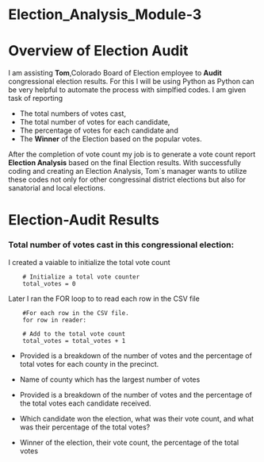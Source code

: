 # Election_Analysis_Module-3

# Overview of Election Audit
I am assisting **Tom**,Colorado Board of Election employee to **Audit** congressional election results. For this I will be using Python as Python can be very helpful to automate the process with simplfied codes. I am given task of reporting 
* The total numbers of votes cast,
* The total number of votes for each candidate,
* The percentage of votes for each candidate and
* The **Winner** of the Election based on the popular votes. 

After the completion of vote count my job is to generate a vote count report **Election Analysis** based on the final Election results. With successfully coding and creating an Election Analysis, Tom`s manager wants to utilize these codes not only for other congressinal district elections but also for sanatorial and local elections.

# Election-Audit Results


### Total number of votes cast in this congressional election:
I created a vaiable to initialize the total vote count 

        # Initialize a total vote counter 
        total_votes = 0

Later I ran the FOR loop to to read each row in the CSV file
   
        #For each row in the CSV file.
        for row in reader:
      
        # Add to the total vote count
        total_votes = total_votes + 1

* Provided is a breakdown of the number of votes and the percentage of total votes for each county in the precinct.

* Name of county which has the largest number of votes

* Provided is a breakdown of the number of votes and the percentage of the total votes each candidate received.

* Which candidate won the election, what was their vote count, and what was their percentage of the total votes?

* Winner of the election, their vote count, the percentage of the total votes


